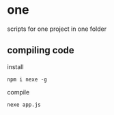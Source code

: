 # one
scripts for one project in one folder


## compiling code
install
    
    npm i nexe -g

compile
    
    nexe app.js